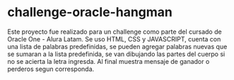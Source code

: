 # challenge-oracle-hangman

Este proyecto fue realizado para un challenge como parte del cursado de Oracle One - Alura Latam.
Se uso HTML, CSS y JAVASCRIPT, cuenta con una lista de palabras predefinidas, se pueden agregar palabras nuevas que se sumaran a la lista predefinida, se van dibujando las partes del cuerpo si no se acierta la letra ingresda. Al final muestra mensaje de ganador o perderos segun corresponda.
